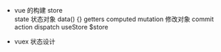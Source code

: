 - vue 的构建
    store   
    state       状态对象    data() {}
    getters         computed
    mutation    修改对象
        commit
    action
        dispatch
    useStore
    $store

- vuex 状态设计